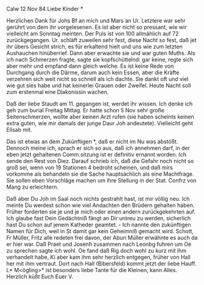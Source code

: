 Calw 12 Nov 84
Liebe Kinder <Marie>*

Herzlichen Dank für Johs Bf an mich und Mars an Ur. Letztere war sehr gerührt von dem ihr vorgelesenen. Es ist aber nicht so pressant, wie wir vielleicht am Sonntag meinten. Der Puls ist von 100 allmählich auf 72 zurückgegangen. Ur. schläft zuweilen sehr fest, diese Nacht so fest, daß jet ihr übers Gesicht strich, es für erkaltend hielt und uns wie zum letzten Aushauchen hinüberrief. Dann aber erwachte sie und war guten Muths. Als ich nach Schmerzen fragte, sagte sie kopfschüttelnd: gar keine, regte sich aber mehr und empfand dann gleich welche. Es ist keine Rede von Durchgang durch die Därme, darum auch kein Essen, aber die Kräfte verzehren sich weit nicht so schnell als ich dachte. Sie dankt oft und viel wie gut sies habe und hat keinerlei Grauen oder Zweifel. Heute Nacht soll zum erstenmal eine Diakonissin wachen.

Daß der liebe Staudt am 11. gegangen ist, werdet ihr wissen. Ich denke ich geh zum burial Freitag Mittag. Er hatte schon 5 Nov sehr große Seitenschmerzen, wollte aber keinen Arzt rufen (sie haben scheints keinen extra guten, wie mir damals der junge Daur Joh andeutete). Vielleicht geht Elisab mit.

Das ist etwas an dem Zukünftigen <Oehler>*, daß er nicht im Nu was abstößt. Dennoch meine ich, sprach er sich so aus, daß ich annehmen darf, in der eben jetzt gehaltenen Comm.sitzung ist er definitiv ernannt worden. 
Ich sende den Rest von Diez. Darauf schrieb ich, daß die Gefahr noch nicht so groß sei, wenn von 19 Stationen 4 bedroht scheinen, und daß mirs vorkomme als behandeln sie die Sache hauptsächlich als eine Machtfrage. Sie sollen eben Vorschläge machen um ihre Stellung in der Stat. Confrz von Mang zu erleichtern.

Daß aber Du Joh im Saal noch nichts gestrahlt hast, ist mir völlig neu. Ich meinte Du werdest schon wie viel Andachten den Brüdern gehalten haben. Früher forderten sie je und je mich oder einen andern zurückgekehrten auf. Ich glaube fast Dein Gedächtniß fängt an Dir untreu zu werden, sicherlich hast Du schon auf jenem Katheder geamtet. - Ich nannte den zukünftigen Namen für Dich, weil in St damit gar kein Geheimniß gemacht wird. Schott, Fr Müller, Fritz alle redeten frei davon, der Aburi Müller erwähnte es auch da er hier war. Daß Praet und Josenh zusammen nach Leonbg fuhren um Oe zu sprechen sagte ich wohl. Oe fand daß Rig doch wohl zu kurz mit ihm verhandelt habe, Ki aber kam ihm sehr herzlich entgegen, früher von Hall her mit ihm vertraut. Dort nach Hall (Bibersfeld) kommt jetzt der liebe Hauff. L<ottle>* M<ögling>* ist besonders liebe Tante für die Kleinen, kann Alles. 
 Herzlich küßt Euch
 Euer V.
